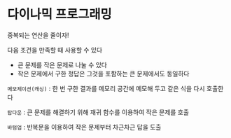 # 다이나믹 프로그래밍

중복되는 연산을 줄이자!

다음 조건을 만족할 때 사용할 수 있다

- 큰 문제를 작은 문제로 나눌 수 있다
- 작은 문제에서 구한 정답은 그것을 포함하는 큰 문제에서도 동일하다

`메모제이션(캐싱)` : 한 번 구한 결과를 메모리 공간에 메모해 두고 같은 식을 다시 호출한다

`탑다운` : 큰 문제를 해결하기 위해 재귀 함수를 이용하여 작은 문제를 호출

`바텀업` : 반복문을 이용하여 작은 문제부터 차근차근 답을 도출
